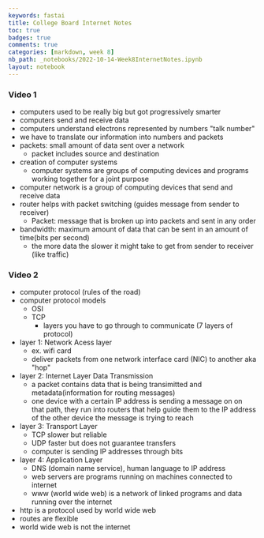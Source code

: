 ```yaml
---
keywords: fastai
title: College Board Internet Notes
toc: true 
badges: true
comments: true 
categories: [markdown, week 8]
nb_path: _notebooks/2022-10-14-Week8InternetNotes.ipynb
layout: notebook
---
```


<!--
#################################################
### THIS FILE WAS AUTOGENERATED! DO NOT EDIT! ###
#################################################
# file to edit: _notebooks/2022-10-14-Week8InternetNotes.ipynb
-->

<div class="container" id="notebook-container">
        
<div class="cell border-box-sizing text_cell rendered"><div class="inner_cell">
<div class="text_cell_render border-box-sizing rendered_html">
<h3 id="Video-1">Video 1<a class="anchor-link" href="#Video-1"> </a></h3><ul>
<li>computers used to be really big but got progressively smarter</li>
<li>computers send and receive data</li>
<li>computers understand electrons represented by numbers "talk number" </li>
<li>we have to translate our information into numbers and packets</li>
<li>packets: small amount of data sent over a network<ul>
<li>packet includes source and destination</li>
</ul>
</li>
<li>creation of computer systems <ul>
<li>computer systems are groups of computing devices and programs working together for a joint purpose</li>
</ul>
</li>
<li>computer network is a group of computing devices that send and receive data</li>
<li>router helps with packet switching (guides message from sender to receiver)<ul>
<li>Packet: message that is broken up into packets and sent in any order</li>
</ul>
</li>
<li>bandwidth: maximum amount of data that can be sent in an amount of time(bits per second)<ul>
<li>the more data the slower it might take to get from sender to receiver (like traffic)</li>
</ul>
</li>
</ul>
<h3 id="Video-2">Video 2<a class="anchor-link" href="#Video-2"> </a></h3><ul>
<li>computer protocol (rules of the road)</li>
<li>computer protocol models<ul>
<li>OSI</li>
<li>TCP<ul>
<li>layers you have to go through to communicate (7 layers of protocol)</li>
</ul>
</li>
</ul>
</li>
<li>layer 1: Network Acess layer<ul>
<li>ex. wifi card</li>
<li>deliver packets from one network interface card (NIC) to another aka "hop"</li>
</ul>
</li>
<li>layer 2: Internet Layer Data Transmission<ul>
<li>a packet contains data that is being transimitted and metadata(information for routing messages)</li>
<li>one device with a certain IP address is sending a message on on that path, they run into routers that help guide them to the IP address of the other device the message is trying to reach</li>
</ul>
</li>
<li>layer 3: Transport Layer<ul>
<li>TCP slower but reliable</li>
<li>UDP faster but does not guarantee transfers</li>
<li>computer is sending IP addresses through bits</li>
</ul>
</li>
<li>layer 4: Application Layer<ul>
<li>DNS (domain name service), human language to IP address</li>
<li>web servers are programs running on machines connected to internet</li>
<li>www (world wide web) is a network of linked programs and data running over the internet</li>
</ul>
</li>
<li>http is a protocol used by world wide web</li>
<li>routes are flexible</li>
<li>world wide web is not the internet</li>
</ul>

</div>
</div>
</div>
</div>
 

